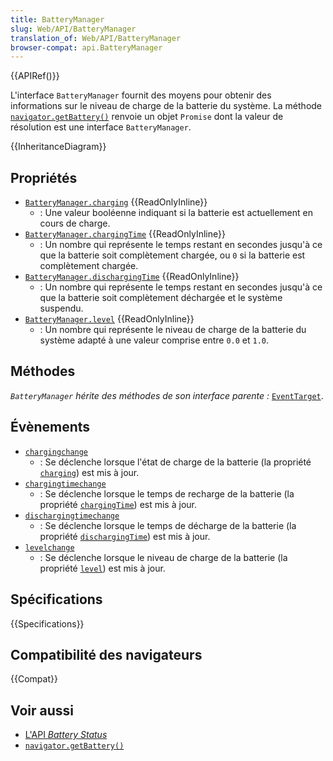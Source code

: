 ```yaml
---
title: BatteryManager
slug: Web/API/BatteryManager
translation_of: Web/API/BatteryManager
browser-compat: api.BatteryManager
---
```

{{APIRef()}}

L'interface `BatteryManager` fournit des moyens pour obtenir des informations sur le niveau de charge de la batterie du système. La méthode [`navigator.getBattery()`](/fr/docs/Web/API/Navigator/getBattery) renvoie un objet `Promise` dont la valeur de résolution est une interface `BatteryManager`.

{{InheritanceDiagram}}

## Propriétés

- [`BatteryManager.charging`](/fr/docs/Web/API/BatteryManager/charging) {{ReadOnlyInline}}
  - : Une valeur booléenne indiquant si la batterie est actuellement en cours de charge.
- [`BatteryManager.chargingTime`](/fr/docs/Web/API/BatteryManager/chargingTime) {{ReadOnlyInline}}
  - : Un nombre qui représente le temps restant en secondes jusqu'à ce que la batterie soit complètement chargée, ou `0` si la batterie est complètement chargée.
- [`BatteryManager.dischargingTime`](/fr/docs/Web/API/BatteryManager/dischargingTime) {{ReadOnlyInline}}
  - : Un nombre qui représente le temps restant en secondes jusqu'à ce que la batterie soit complètement déchargée et le système suspendu.
- [`BatteryManager.level`](/fr/docs/Web/API/BatteryManager/level) {{ReadOnlyInline}}
  - : Un nombre qui représente le niveau de charge de la batterie du système adapté à une valeur comprise entre `0.0` et `1.0`.

## Méthodes

*`BatteryManager` hérite des méthodes de son interface parente&nbsp;:* [`EventTarget`](/fr/docs/Web/API/EventTarget).

## Évènements

- [`chargingchange`](/fr/docs/Web/API/BatteryManager/chargingchange_event)
  - : Se déclenche lorsque l'état de charge de la batterie (la propriété [`charging`](/fr/docs/Web/API/BatteryManager/charging)) est mis à jour.
- [`chargingtimechange`](/fr/docs/Web/API/BatteryManager/chargingtimechange_event)
  - : Se déclenche lorsque le temps de recharge de la batterie (la propriété [`chargingTime`](/fr/docs/Web/API/BatteryManager/chargingTime)) est mis à jour.
- [`dischargingtimechange`](/fr/docs/Web/API/BatteryManager/dischargingtimechange_event)
  - : Se déclenche lorsque le temps de décharge de la batterie (la propriété [`dischargingTime`](/fr/docs/Web/API/BatteryManager/dischargingTime)) est mis à jour.
- [`levelchange`](/fr/docs/Web/API/BatteryManager/levelchange_event)
  - : Se déclenche lorsque le niveau de charge de la batterie (la propriété [`level`](/fr/docs/Web/API/BatteryManager/level)) est mis à jour.

## Spécifications

{{Specifications}}

## Compatibilité des navigateurs

{{Compat}}

## Voir aussi

- [L'API <i lang="en">Battery Status</i>](/fr/docs/Web/API/Battery_Status_API)
- [`navigator.getBattery()`](/fr/docs/Web/API/Navigator/getBattery)
